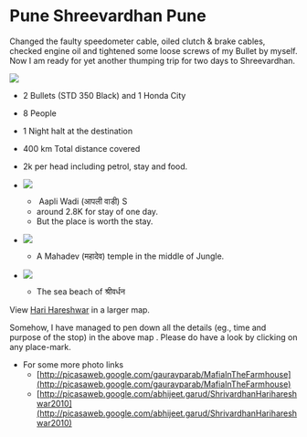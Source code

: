 # Pune Shreevardhan Pune

Changed the faulty speedometer cable, oiled clutch & brake cables, checked
engine oil and tightened some loose screws of my Bullet by myself. Now I am
ready for yet another thumping trip for two days to Shreevardhan.

[![](http://4.bp.blogspot.com/_hiiwYtuYGgs/TM58v_X_z3I/AAAAAAAABDU/YVsmPnHImrk/s200/DSC08919.JPG)](http://4.bp.blogspot.com/_hiiwYtuYGgs/TM58v_X_z3I/AAAAAAAABDU/YVsmPnHImrk/s1600/DSC08919.JPG)

* 2 Bullets (STD 350 Black) and 1 Honda City
* 8 People
* 1 Night halt at the destination
* 400 km Total distance covered
* 2k per head including petrol, stay and food.


* [![](http://3.bp.blogspot.com/_hiiwYtuYGgs/TM55sADWUSI/AAAAAAAABDM/z5BDC3Rt_Oo/s200/DSC08896.JPG)](http://3.bp.blogspot.com/_hiiwYtuYGgs/TM55sADWUSI/AAAAAAAABDM/z5BDC3Rt_Oo/s1600/DSC08896.JPG)
    *  Aapli Wadi (आपली वाडी)  S
    * around 2.8K for stay of one day.
    * But the place is worth the stay.

* [![](http://2.bp.blogspot.com/_hiiwYtuYGgs/TM580KYYNsI/AAAAAAAABDY/fcjLlHE3z98/s200/DSC08967.JPG)](http://2.bp.blogspot.com/_hiiwYtuYGgs/TM580KYYNsI/AAAAAAAABDY/fcjLlHE3z98/s1600/DSC08967.JPG)
    * A Mahadev (महादेव) temple  in the middle of Jungle.

* [![](http://3.bp.blogspot.com/_hiiwYtuYGgs/TM58hP6zG9I/AAAAAAAABDQ/GiGwuaxSWC8/s200/DSC08900.JPG)](http://3.bp.blogspot.com/_hiiwYtuYGgs/TM58hP6zG9I/AAAAAAAABDQ/GiGwuaxSWC8/s1600/DSC08900.JPG)
    * The sea beach of श्रीवर्धन 

View [Hari
Hareshwar](http://maps.google.com/maps/ms?ie=UTF8&hl=en&msa=0&msid=117562051318887464833.000493f83865670228758&ll=18.258045,73.435364&spn=0.912898,1.167297&z=9&source=embed)
in a larger map.

Somehow, I have managed to pen down all the details (eg., time and purpose of
the stop) in the above map . Please do have a look by clicking on any
place-mark.

* For some more photo links
    * [http://picasaweb.google.com/gauravparab/MafiaInTheFarmhouse](http://picasaweb.google.com/gauravparab/MafiaInTheFarmhouse)
    * [http://picasaweb.google.com/abhijeet.garud/ShrivardhanHarihareshwar2010](http://picasaweb.google.com/abhijeet.garud/ShrivardhanHarihareshwar2010)
